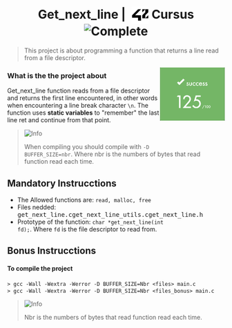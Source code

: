 <!--HEADER-->
<h1 align="center"> Get_next_line | 
 <picture>
  <source media="(prefers-color-scheme: dark)" srcset="https://raw.githubusercontent.com/josephcheel/42-Cursus/main/resources/42_Logo_White.svg">
  <img alt="42" width=40 align="center" src="https://raw.githubusercontent.com/josephcheel/42-Cursus/main/resources/42_Logo.svg">
 </picture>
 Cursus 
  <img alt="Complete" src="https://raw.githubusercontent.com/Mqxx/GitHub-Markdown/main/blockquotes/badge/dark-theme/complete.svg">
</h1>
<!--FINISH HEADER-->

> This project is about programming a function that returns a line read from a file descriptor.

<img align="right" width="150" src="https://github.com/josephcheel/readme/blob/main/resources/125_Success.png">

### What is the the project about
Get_next_line function reads from a file descriptor and returns the first line encountered, in other words when encountering a line break character <code>\n</code>. The function uses **static variables** to "remember" the last line ret and continue from that point. 

> <picture>
>   <source media="(prefers-color-scheme: light)" srcset="https://raw.githubusercontent.com/Mqxx/GitHub-Markdown/main/blockquotes/badge/light-theme/info.svg">
>   <img alt="Info" src="https://raw.githubusercontent.com/Mqxx/GitHub-Markdown/main/blockquotes/badge/dark-theme/info.svg">
> </picture><br>
>
> When compiling you should compile with <code>-D BUFFER_SIZE=nbr</code>. Where nbr is the numbers of bytes that read function read each time.

## Mandatory Instrucctions
* The Allowed functions are: <code>read, malloc, free</code>
* Files nedded: <kbd>get_next_line.c</kbd><kbd>get_next_line_utils.c</kbd><kbd>get_next_line.h</kbd>
* Prototype of the function: <code>char *get_next_line(int fd);</code>. Where <code>fd</code> is the file descriptor to read from.
## Bonus Instrucctions

#### To compile the project
```shell
> gcc -Wall -Wextra -Werror -D BUFFER_SIZE=Nbr <files> main.c
> gcc -Wall -Wextra -Werror -D BUFFER_SIZE=Nbr <files_bonus> main.c 
```
> <picture>
>   <source media="(prefers-color-scheme: light)" srcset="https://raw.githubusercontent.com/Mqxx/GitHub-Markdown/main/blockquotes/badge/light-theme/info.svg">
>   <img alt="Info" src="https://raw.githubusercontent.com/Mqxx/GitHub-Markdown/main/blockquotes/badge/dark-theme/info.svg">
> </picture><br>
>
> Nbr is the numbers of bytes that read function read each time. 

